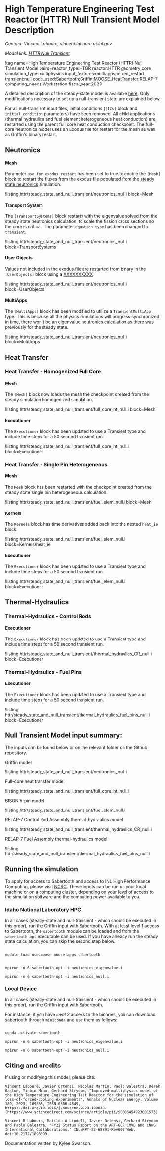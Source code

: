 # High Temperature Engineering Test Reactor (HTTR) Null Transient Model Description

*Contact: Vincent Laboure, vincent.laboure.at.inl.gov*

*Model link: [HTTR Null Transient](https://github.com/idaholab/virtual_test_bed/tree/main/htgr/httr)*

!tag name=High Temperature Engineering Test Reactor (HTTR) Null Transient Model pairs=reactor_type:HTGR
                       reactor:HTTR
                       geometry:core
                       simulation_type:multiphysics
                       input_features:multiapps;mixed_restart
                       transient:null
                       code_used:Sabertooth;Griffin;MOOSE_HeatTransfer;RELAP-7
                       computing_needs:Workstation
                       fiscal_year:2023

A detailed description of the steady-state model is available [here](httr/httr_steady_state_model_description.md). Only modifications necessary to set up a null-transient state are explained below.

For all null-transient input files, initial conditions (`[ICs]` block and `initial_condition` parameters) have been removed. All child applications (thermal hydraulics and fuel element heterogeneous heat conduction) are restarted using the parent full core heat conduction checkpoint. The full-core neutronics model
uses an Exodus file for restart for the mesh as well as Griffin's binary restart.

## Neutronics

#### Mesh

Parameter `use_for_exodus_restart` has been set to true to enable the `[Mesh]` block to restart the fluxes from the exodus file populated from
the [steady state neutronics](httr/httr_steady_state_model_description.md#neutronics) simulation.

!listing httr/steady_state_and_null_transient/neutronics_null.i block=Mesh

#### Transport System

The `[TransportSystems]` block restarts with the eigenvalue solved from the steady state neutronics calculation,
to scale the fission cross sections so the core is critical. The parameter `equation_type` has been changed to `transient`.

!listing httr/steady_state_and_null_transient/neutronics_null.i block=TransportSystems

#### User Objects

Values not included in the exodus file are restarted from binary in the `[UserObjects]` block
using a [XXXXXXXXXX](dss.i)

!listing httr/steady_state_and_null_transient/neutronics_null.i block=UserObjects

#### MultiApps

The `[MultiApps]` block has been modified to utilize a `TransientMultiApp` type. This is because all the physics simulations
will progress synchronized in time, there won't be an eigenvalue neutronics calculation as there was previously for the steady state.

!listing httr/steady_state_and_null_transient/neutronics_null.i block=MultiApps

## Heat Transfer

### Heat Transfer - Homogenized Full Core

#### Mesh

The `[Mesh]` block now loads the mesh the checkpoint created from the steady simulation homogenized simulation.

!listing httr/steady_state_and_null_transient/full_core_ht_null.i block=Mesh


#### Executioner

The `Executioner` block has been updated to use a Transient type and include time steps for a 50 second transient run.

!listing httr/steady_state_and_null_transient/full_core_ht_null.i block=Executioner

### Heat Transfer - Single Pin Heterogeneous

#### Mesh

The `Mesh` block has been restarted with the checkpoint created from the steady state single pin heterogeneous calculation.

!listing httr/steady_state_and_null_transient/fuel_elem_null.i block=Mesh

#### Kernels

The `Kernels` block has time derivatives added back into the nested `heat_ie` block.

!listing httr/steady_state_and_null_transient/fuel_elem_null.i block=Kernels/heat_ie

#### Executioner

The `Executioner` block has been updated to use a Transient type and include time steps for a 50 second transient run.

!listing httr/steady_state_and_null_transient/fuel_elem_null.i block=Executioner

## Thermal-Hydraulics

### Thermal-Hydraulics - Control Rods

#### Executioner

The `Executioner` block has been updated to use a Transient type and include time steps for a 50 second transient run.

!listing httr/steady_state_and_null_transient/thermal_hydraulics_CR_null.i block=Executioner

### Thermal-Hydraulics - Fuel Pins

#### Executioner

The `Executioner` block has been updated to use a Transient type and include time steps for a 50 second transient run.

!listing httr/steady_state_and_null_transient/thermal_hydraulics_fuel_pins_null.i block=Executioner

## Null Transient Model input summary:

The inputs can be found below or on the relevant folder on the Github repository.

Griffin model

!listing httr/steady_state_and_null_transient/neutronics_null.i

Full-core heat transfer model

!listing httr/steady_state_and_null_transient/full_core_ht_null.i

BISON 5-pin model

!listing httr/steady_state_and_null_transient/fuel_elem_null.i

RELAP-7 Control Rod Assembly thermal-hydraulics model

!listing httr/steady_state_and_null_transient/thermal_hydraulics_CR_null.i

RELAP-7 Fuel Assembly thermal-hydraulics model

!listing httr/steady_state_and_null_transient/thermal_hydraulics_fuel_pins_null.i

## Running the simulation

To apply for access to Sabertooth and access to INL High Performance Computing, please visit [NCRC](https://ncrcaims.inl.gov/).
These inputs can be run on your local machine or on a computing cluster, depending on your level of access to the simulation
software and the computing power available to you.

### Idaho National Laboratory HPC

In all cases (steady-state and null-transient - which should be executed in this order), run the Griffin input with Sabertooth.
With at least level 1 access to Sabertooth, the `sabertooth` module can be loaded and from the `sabertooth-opt` executable can be used.
If you have already run the steady state calculation, you can skip the second step below.

```language=CPP

module load use.moose moose-apps sabertooth


mpirun -n 6 sabertooth-opt -i neutronics_eigenvalue.i

mpirun -n 6 sabertooth-opt -i neutronics_null.i

```

### Local Device

In all cases (steady-state and null-transient - which should be executed in this order), run the Griffin input with Sabertooth.

For instance, if you have *level 2* access to the binaries, you can download sabertooth through `miniconda` and use
them as follows:

```language=CPP

conda activate sabertooth

mpirun -n 6 sabertooth-opt -i neutronics_eigenvalue.i

mpirun -n 6 sabertooth-opt -i neutronics_null.i

```

## Citing and credits

If using or modifying this model, please cite:

```language=cpp
Vincent Labouré, Javier Ortensi, Nicolas Martin, Paolo Balestra, Derek Gaston, Yinbin Miao, Gerhard Strydom, "Improved multiphysics model of the High Temperature Engineering Test Reactor for the simulation of loss-of-forced-cooling experiments", Annals of Nuclear Energy, Volume 189, 2023, 109838, ISSN 0306-4549, https://doi.org/10.1016/j.anucene.2023.109838. (https://www.sciencedirect.com/science/article/pii/S0306454923001573)

Vincent M Laboure, Matilda A Lindell, Javier Ortensi, Gerhard Strydom and Paolo Balestra, "FY22 Status Report on the ART-GCR CMVB and CNWG International Collaborations." INL/RPT-22-68891-Rev000 Web. doi:10.2172/1893099.
```

Documentation written by Kylee Swanson.
